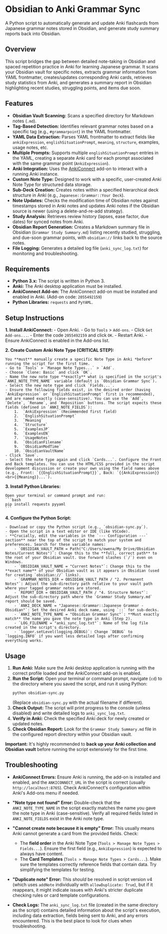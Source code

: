 # Obsidian to Anki Grammar Sync

A Python script to automatically generate and update Anki flashcards from Japanese grammar notes stored in Obsidian, and generate study summary reports back into Obsidian.

## Overview

This script bridges the gap between detailed note-taking in Obsidian and spaced repetition practice in Anki for learning Japanese grammar. It scans your Obsidian vault for specific notes, extracts grammar information from YAML frontmatter, creates/updates corresponding Anki cards, retrieves study statistics from Anki, and generates a summary report in Obsidian highlighting recent studies, struggling points, and items due soon.

## Features

- **Obsidian Vault Scanning:** Scans a specified directory for Markdown notes (`.md`).
- **Tag-Based Detection:** Identifies relevant grammar notes based on a specific tag (e.g., `#grammarpoint`) in the YAML frontmatter.
- **YAML Data Extraction:** Parses YAML frontmatter to extract fields like `ankiExpression`, `englishSituationPrompt`, `meaning`, `structure`, examples, usage notes, etc.
- **Multiple Prompts:** Supports multiple `englishSituationPrompt` entries in the YAML, creating a separate Anki card for each prompt associated with the same grammar point (`AnkiExpression`).
- **Anki Integration:** Uses the [AnkiConnect](https://ankiweb.net/shared/info/2055492159) add-on to interact with a running Anki instance.
- **Custom Note Type:** Designed to work with a specific, user-created Anki Note Type for structured data storage.
- **Sub-Deck Creation:** Creates notes within a specified hierarchical deck structure in Anki (e.g., `Japanese::Grammar::Your Deck`).
- **Note Updates:** Checks the modification time of Obsidian notes against timestamps stored in Anki notes and updates Anki notes if the Obsidian source is newer (using a delete-and-re-add strategy).
- **Study Analysis:** Retrieves review history (lapses, ease factor, due dates) for synced notes from Anki.
- **Obsidian Report Generation:** Creates a Markdown summary file in Obsidian (`Grammar Study Summary.md`) listing recently studied, struggling, and due-soon grammar points, with `obsidian://` links back to the source notes.
- **File Logging:** Generates a detailed log file (`anki_sync_log.txt`) for monitoring and troubleshooting.

## Requirements

- **Python 3.x:** The script is written in Python 3.
- **Anki:** The Anki desktop application must be installed.
- **AnkiConnect Add-on:** The AnkiConnect add-on must be installed and enabled in Anki. (Add-on code: `2055492159`)
- **Python Libraries:** `requests` and `PyYAML`.

## Setup Instructions

**1. Install AnkiConnect:**
    - Open Anki.
    - Go to `Tools` > `Add-ons`.
    - Click `Get Add-ons...`.
    - Enter the code `2055492159` and click `OK`.
    - Restart Anki.
    - Ensure AnkiConnect is enabled in the Add-ons list.

**2. Create Custom Anki Note Type (CRITICAL STEP):**

    You **must** manually create a specific Note Type in Anki *before* running the script for the first time.
    - Go to `Tools` > `Manage Note Types...` > `Add`.
    - Choose `Clone: Basic` and click `OK`.
    - Name the new note type **exactly** what is specified in the script's `ANKI_NOTE_TYPE_NAME` variable (default is `Obsidian Grammar Sync`).
    - Select the new note type and click `Fields...`.
    - Ensure the following fields exist, in the desired order (having `AnkiExpression` or `EnglishSituationPrompt` first is recommended), and are named exactly (case-sensitive). You can use the `Add`, `Delete`, `Rename`, and `Reposition` buttons. The script expects these fields (defined in `ANKI_NOTE_FIELDS`):
        1.  `AnkiExpression` (Recommended first field)
        2.  `EnglishSituationPrompt`
        3.  `Meaning`
        4.  `Structure`
        5.  `ExamplesJP`
        6.  `ExamplesEN`
        7.  `UsageNotes`
        8.  `ObsidianFilename`
        9.  `ObsidianModTime`
        10. `ObsidianVaultName`
    - Click `Save`.
    - Select the note type again and click `Cards...`. Configure the Front and Back templates. You can use the HTML/CSS provided in the script development discussion or create your own using the field names above (e.g., Front: `{{EnglishSituationPrompt}}`, Back: `{{AnkiExpression}}<br>{{Meaning}}...`).

**3. Install Python Libraries:**

    Open your terminal or command prompt and run:
    ```bash
    pip install requests pyyaml
    ```

**4. Configure the Python Script:**

    - Download or copy the Python script (e.g., `obsidian-sync.py`).
    - Open the script in a text editor or IDE (like VSCode).
    - **Crucially, edit the variables in the `--- Configuration ---` section** near the top of the script to match your system and preferences. Search for these variable names:
        - `OBSIDIAN_VAULT_PATH = Path("C:/Users/owena/My Drive/Obsidian Notes/Current Notes")`: Change this to the **full, correct path** to the root of your Obsidian vault. Use forward slashes (`/`) even on Windows.
        - `OBSIDIAN_VAULT_NAME = "Current Notes"`: Change this to the **exact name** of your Obsidian vault as it appears in Obsidian (used for creating `obsidian://` links).
        - `GRAMMAR_NOTES_DIR = OBSIDIAN_VAULT_PATH / "2. Permanent Notes"`: Adjust the sub-directory path relative to your vault path where your tagged grammar notes are stored.
        - `REPORT_DIR = OBSIDIAN_VAULT_PATH / "4. Structure Notes"`: Adjust the sub-directory path where the `Grammar Study Summary.md` report should be saved.
        - `ANKI_DECK_NAME = "Japanese::Grammar::Japanese Grammar - Obsidian"`: Set the desired Anki deck name, using `::` for sub-decks.
        - `ANKI_NOTE_TYPE_NAME = "Obsidian Grammar Sync"`: **Must exactly match** the name you gave the note type in Anki (Step 2).
        - `LOG_FILENAME = "anki_sync_log.txt"`: Name of the log file created in the script's directory.
        - `logger.setLevel(logging.DEBUG)`: Change `DEBUG` to `logging.INFO` if you want less detailed logs after confirming everything works.

## Usage

1.  **Run Anki:** Make sure the Anki desktop application is running with the correct profile loaded and the AnkiConnect add-on is enabled.
2.  **Run the Script:** Open your terminal or command prompt, navigate (`cd`) to the directory where you saved the script, and run it using Python:
    ```bash
    python obsidian-sync.py
    ```
    (Replace `obsidian-sync.py` with the actual filename if different).
3.  **Check Output:** The script will print progress to the console (unless disabled) and write detailed logs to `anki_sync_log.txt`.
4.  **Verify in Anki:** Check the specified Anki deck for newly created or updated notes.
5.  **Check Obsidian Report:** Look for the `Grammar Study Summary.md` file in the configured report directory within your Obsidian vault.

**Important:** It's highly recommended to **back up your Anki collection and Obsidian vault** before running the script extensively for the first time.

## Troubleshooting

- **AnkiConnect Errors:** Ensure Anki is running, the add-on is installed and enabled, and the `ANKICONNECT_URL` in the script is correct (usually `http://localhost:8765`). Check AnkiConnect's configuration within Anki's Add-ons menu if needed.

- **"Note type not found" Error:** Double-check that the `ANKI_NOTE_TYPE_NAME` in the script exactly matches the name you gave the note type in Anki (case-sensitive). Verify all required fields listed in `ANKI_NOTE_FIELDS` exist in the Anki note type.

- **"Cannot create note because it is empty" Error:** This usually means Anki cannot generate a card from the provided fields. Check:
    - The **field order** in the Anki Note Type (`Tools > Manage Note Types > Fields...`). Ensure the first field (e.g., `AnkiExpression`) is expected to always have content.
    - The **Card Templates** (`Tools > Manage Note Types > Cards...`). Make sure the templates correctly reference fields that contain data. Try simplifying the templates for testing.

- **"Duplicate note" Error:** This *should* be resolved in script version v4 (which uses `addNote` individually with `allowDuplicate: True`), but if it reappears, it might indicate issues with Anki's stricter duplicate checking rules or card template configurations.

- **Check Logs:** The `anki_sync_log.txt` file (created in the same directory as the script) contains detailed information about the script's execution, including data extraction, fields being sent to Anki, and any errors encountered. This is the best place to look for clues when troubleshooting.

